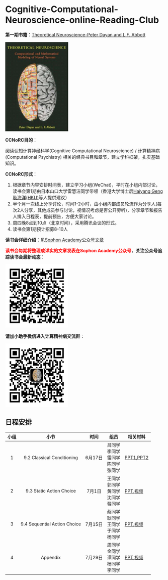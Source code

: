 # Cognitive-Computational-Neuroscience-online-Reading-Club
**第一期书籍**：[Theoretical Neuroscience-Peter Dayan and L.F. Abbott](https://ltudsct96t.feishu.cn/file/boxcnlMJL1ZxaFJ0bJccqJTUrud)

<img src="./bookcover.png" alt="drawing" width="200"/>

**CCNoRC目的**：

阅读认知计算神经科学(Cognitive Computational Neuroscience) / 计算精神病 (Computational Psychiatry) 相关的经典书目和章节，建立学科框架，扎实基础知识。

**CCNoRC形式**：

1. 根据章节内容安排时间表，建立学习小组(WeChat)，平时在小组内部讨论，读书会第1期由日本山口大学雷慧洁同学带领（香港大学博士后[Haiyang Geng 耿海洋(HKU)](https://www.psychology.hku.hk/scnlab/people.html)等人提供建议）
2. 半个月一次线上分享讨论，时间1-2小时，由小组内部成员轮流作为分享人(每次2人分享，其他成员参与讨论，视情况考虑是否公开旁听)，分享章节和报告人排入日程表，提前预告，方便大家讨论。
3. 周四晚8点到10点（北京时间），采用腾讯会议的形式。
4. 读书会第1期预计招募8-10人

**读书会详细介绍**：[见Sophon Academy公众号文章](https://mp.weixin.qq.com/s/KWYJDZ00eyUXMniMQ0O14Q)

<font color=red>**读书会每期将整理成详实的文章发表在Sophon Academy公众号**</font>，**关注公众号追踪读书会最新动态**：

<img src="./officalacount_qrcode.bmp" alt="drawing" width="200"/>

**请加小助手微信进入计算精神病交流群**：

<img src="./logo.jpeg" alt="drawing" width="200"/>

## 日程安排

| 小组 |             小节             |  时间   | 组员                                               | 相关材料                                                     |
| :--: | :--------------------------: | :-----: | -------------------------------------------------- | ------------------------------------------------------------ |
|  1   |  9.2 Classical Conditioning  | 6月17日 | 吕同学<br/>李同学<br/>雷同学<br/>陈同学<br/>张同学 | [PPT1](https://ltudsct96t.feishu.cn/file/boxcnclS9zu3EIU4GMcXQCLTcgd),[PPT2](https://ltudsct96t.feishu.cn/file/boxcnwoeIdkF14LGHqlUtCxDPj6) |
|  2   |   9.3 Static Action Choice   | 7月1日  | 王同学<br/>郭同学<br/>黄同学<br/>沈同学<br/>蒋同学 | [PPT](https://ltudsct96t.feishu.cn/file/boxcnZyM3rdKoglEATgoD8d6xOQ),[视频](https://ltudsct96t.feishu.cn/file/boxcnzCy6tI12HQj8YyZQ9zOiFg) |
|  3   | 9.4 Sequential Action Choice | 7月15日 | 蔡同学<br/>耿同学<br/>王同学<br/>于同学<br/>杨同学 | [PPT](a),[视频]()                                            |
|  4   |           Appendix           | 7月29日 | 周同学<br/>金同学<br/>谭同学<br/>杨同学<br/>李同学 | [PPT](a),[视频]()                                            |

